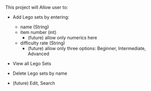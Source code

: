This project will Allow user to: 

- Add Lego sets by entering:  
  - name (String)
  - item number (int)
    - (future) allow only numerics here
  - difficulty rate (String)
    - (future) allow only three options:  Beginner, Intermediate, Advanced

- View all Lego Sets

- Delete Lego sets by name

- (future) Edit, Search
